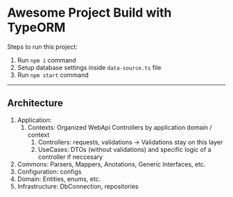 # Awesome Project Build with TypeORM

Steps to run this project:

1. Run `npm i` command
2. Setup database settings inside `data-source.ts` file
3. Run `npm start` command
___


## Architecture

1. Application:
   1. Contexts: Organized WebApi Controllers by application domain / context
      1. Controllers: requests, validations -> Validations stay on this layer
      2. UseCases: DTOs (without validations) and specific logic of a controller if neccesary
2. Commons: Parsers, Mappers, Anotations, Generic Interfaces, etc.
3. Configuration: configs
4. Domain: Entities, enums, etc.
5. Infrastructure: DbConnection, repositories

